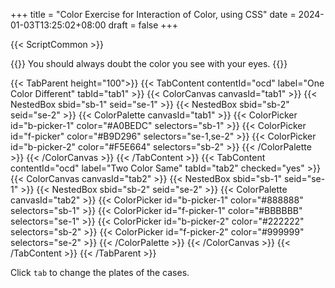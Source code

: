 +++
title = "Color Exercise for Interaction of Color, using CSS"
date = 2024-01-03T13:25:02+08:00
draft = false
+++

{{< ScriptCommon >}}

{{<lead>}}
 You should always doubt the color you see with your eyes. 
{{</lead>}}

{{< TabParent height="100">}}
    {{< TabContent contentId="ocd" label="One Color Different" tabId="tab1" >}}
        {{< ColorCanvas canvasId="tab1" >}}
            {{< NestedBox sbid="sb-1" seid="se-1" >}}
            {{< NestedBox sbid="sb-2" seid="se-2" >}}
            {{< ColorPalette  canvasId="tab1" >}}
                {{< ColorPicker id="b-picker-1" color="#A0BEDC" selectors="sb-1" >}}
                {{< ColorPicker id="f-picker" color="#B9D296" selectors="se-1,se-2" >}}
                {{< ColorPicker id="b-picker-2" color="#F5E664" selectors="sb-2" >}}
            {{< /ColorPalette >}}
        {{< /ColorCanvas >}}
    {{< /TabContent >}}
    {{< TabContent contentId="ocd" label="Two Color Same" tabId="tab2"  checked="yes" >}}
        {{< ColorCanvas canvasId="tab2" >}}
            {{< NestedBox sbid="sb-1" seid="se-1" >}}
            {{< NestedBox sbid="sb-2" seid="se-2" >}}
            {{< ColorPalette  canvasId="tab2" >}}
                {{< ColorPicker id="b-picker-1" color="#888888" selectors="sb-1" >}}
                {{< ColorPicker id="f-picker-1" color="#BBBBBB" selectors="se-1" >}}
                {{< ColorPicker id="b-picker-2" color="#222222" selectors="sb-2" >}}
                {{< ColorPicker id="f-picker-2" color="#999999" selectors="se-2" >}}
            {{< /ColorPalette >}}
        {{< /ColorCanvas >}}
    {{< /TabContent >}}
{{< /TabParent >}}


Click `tab` to change the plates of the cases.
